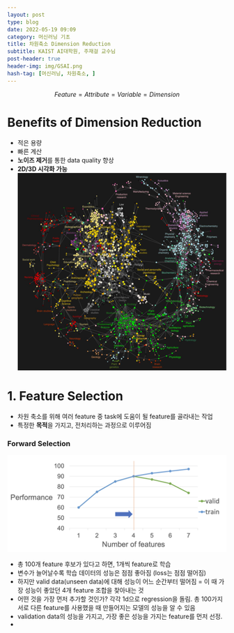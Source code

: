 ```yaml
---
layout: post
type: blog
date: 2022-05-19 09:09
category: 머신러닝 기초
title: 차원축소 Dimension Reduction
subtitle: KAIST AI대학원, 주재걸 교수님
post-header: true
header-img: img/GSAI.png
hash-tag: [머신러닝, 차원축소, ]
---
```


$$Feature = Attribute = Variable = Dimension$$
# Benefits of Dimension Reduction
- 적은 용량
- 빠른 계산
- **노이즈 제거**를 통한 data quality 향상
- **2D/3D 시각화 가능**
![](./img/img1.png)


# 1. Feature Selection
- 차원 축소를 위해 여러 feature 중 task에 도움이 될 feature를 골라내는 작업
- 특정한 **목적**을 가지고, 전처리하는 과정으로 이루어짐

### Forward Selection
![](./img/img2.png)
- 총 100개 feature 후보가 있다고 하면, 1개씩 feature로 학습
- 변수가 늘어날수록 학습 데이터의 성능은 점점 좋아짐 (loss는 점점 떨어짐)
- 하지만 valid data(unseen data)에 대해 성능이 어느 순간부터 떨어짐 = 이 때 가장 성능이 좋았던 4개 feature 조합을 찾아내는 것
- 어떤 것을 가장 먼저 추가할 것인가? 각각 1d으로 regression을 돌림. 총 100가지 서로 다른 feature를 사용했을 때 만들어지는 모델의 성능을 알 수 있음
- validation data의 성능을 가지고, 가장 좋은 성능을 가지는 feature를 먼저 선정.
- 